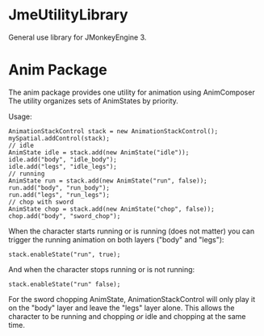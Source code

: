 # JmeUtilityLibrary
General use library for JMonkeyEngine 3.

# Anim Package
The anim package provides one utility for animation using AnimComposer
The utility organizes sets of AnimStates by priority.

Usage:
```<java>
AnimationStackControl stack = new AnimationStackControl();
mySpatial.addControl(stack);
// idle
AnimState idle = stack.add(new AnimState("idle"));
idle.add("body", "idle_body");
idle.add("legs", "idle_legs");
// running
AnimState run = stack.add(new AnimState("run", false));
run.add("body", "run_body");
run.add("legs", "run_legs");
// chop with sword
AnimState chop = stack.add(new AnimState("chop", false));
chop.add("body", "sword_chop");
```
When the character starts running or is running (does not matter) you can trigger the running animation on both layers ("body" and "legs"):
```<java>
stack.enableState("run", true);
```
And when the character stops running or is not running:
```
stack.enableState("run" false);
```
For the sword chopping AnimState, AnimationStackControl will only play it on the "body" layer and leave the "legs" layer alone. This allows the character to be running and chopping *or* idle and chopping at the same time.